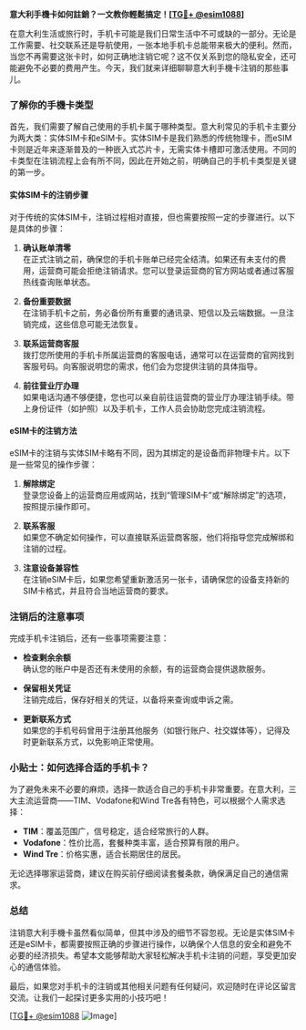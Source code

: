 **意大利手機卡如何註銷？一文教你輕鬆搞定！[[TG💪+ @esim1088](https://t.me/s/esim1088)]**

在意大利生活或旅行时，手机卡可能是我们日常生活中不可或缺的一部分。无论是工作需要、社交联系还是导航使用，一张本地手机卡总能带来极大的便利。然而，当您不再需要这张卡时，如何正确地注销它呢？这不仅关系到您的隐私安全，还可能避免不必要的费用产生。今天，我们就来详细聊聊意大利手機卡注销的那些事儿。

### 了解你的手機卡类型

首先，我们需要了解自己使用的手机卡属于哪种类型。意大利常见的手机卡主要分为两大类：实体SIM卡和eSIM卡。实体SIM卡是我们熟悉的传统物理卡，而eSIM卡则是近年来逐渐普及的一种嵌入式芯片卡，无需实体卡槽即可激活使用。不同的卡类型在注销流程上会有所不同，因此在开始之前，明确自己的手机卡类型是关键的第一步。

#### 实体SIM卡的注销步骤

对于传统的实体SIM卡，注销过程相对直接，但也需要按照一定的步骤进行。以下是具体的步骤：

1. **确认账单清零**  
   在正式注销之前，确保您的手机卡账单已经完全结清。如果还有未支付的费用，运营商可能会拒绝注销请求。您可以登录运营商的官方网站或者通过客服热线查询账单状态。

2. **备份重要数据**  
   在注销手机卡之前，务必备份所有重要的通讯录、短信以及云端数据。一旦注销完成，这些信息可能无法恢复。

3. **联系运营商客服**  
   拨打您所使用的手机卡所属运营商的客服电话，通常可以在运营商的官网找到客服号码。向客服说明您的需求，他们会为您提供注销的具体指导。

4. **前往营业厅办理**  
   如果电话沟通不够便捷，您也可以亲自前往运营商的营业厅办理注销手续。带上身份证件（如护照）以及手机卡，工作人员会协助您完成注销流程。

#### eSIM卡的注销方法

eSIM卡的注销与实体SIM卡略有不同，因为其绑定的是设备而非物理卡片。以下是一些常见的操作步骤：

1. **解除绑定**  
   登录您设备上的运营商应用或网站，找到“管理SIM卡”或“解除绑定”的选项，按照提示操作即可。

2. **联系客服**  
   如果您不确定如何操作，可以直接联系运营商客服，他们将指导您完成解绑和注销的过程。

3. **注意设备兼容性**  
   在注销eSIM卡后，如果您希望重新激活另一张卡，请确保您的设备支持新的SIM卡格式，并且符合当地运营商的要求。

### 注销后的注意事项

完成手机卡注销后，还有一些事项需要注意：

- **检查剩余余额**  
  确认您的账户中是否还有未使用的余额，有的运营商会提供退款服务。

- **保留相关凭证**  
  注销完成后，保存好相关的凭证，以备将来查询或申诉之需。

- **更新联系方式**  
  如果您的手机号码曾用于注册其他服务（如银行账户、社交媒体等），记得及时更新联系方式，以免影响正常使用。

### 小贴士：如何选择合适的手机卡？

为了避免未来不必要的麻烦，选择一款适合自己的手机卡非常重要。在意大利，三大主流运营商——TIM、Vodafone和Wind Tre各有特色，可以根据个人需求选择：

- **TIM**：覆盖范围广，信号稳定，适合经常旅行的人群。
- **Vodafone**：性价比高，套餐种类丰富，适合预算有限的用户。
- **Wind Tre**：价格实惠，适合长期居住的居民。

无论选择哪家运营商，建议在购买前仔细阅读套餐条款，确保满足自己的通信需求。

### 总结

注销意大利手機卡虽然看似简单，但其中涉及的细节不容忽视。无论是实体SIM卡还是eSIM卡，都需要按照正确的步骤进行操作，以确保个人信息的安全和避免不必要的经济损失。希望本文能够帮助大家轻松解决手机卡注销的问题，享受更加安心的通信体验。

最后，如果您对手机卡的注销或其他相关问题有任何疑问，欢迎随时在评论区留言交流。让我们一起探讨更多实用的小技巧吧！

[[TG💪+ @esim1088](https://t.me/s/esim1088) ![Image](https://i.postimg.cc/4NQfJmqS/Snipaste-2025-05-13-00-14-12.png)]